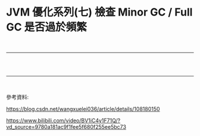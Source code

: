 # JVM 優化系列(七) 檢查 Minor GC / Full GC 是否過於頻繁

<br>

---

<br>



<br>

----

<br>

參考資料:

https://blog.csdn.net/wangxuelei036/article/details/108180150

https://www.bilibili.com/video/BV1iC4y1F71Q/?vd_source=9780a181ac9f1fee5f680f255ee5bc73

